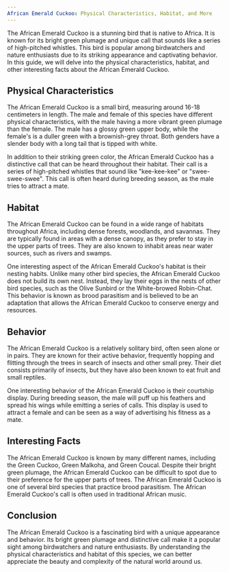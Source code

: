 ```yaml
---
African Emerald Cuckoo: Physical Characteristics, Habitat, and More
---
```

The African Emerald Cuckoo is a stunning bird that is native to Africa. It is known for its bright green plumage and unique call that sounds like a series of high-pitched whistles. This bird is popular among birdwatchers and nature enthusiasts due to its striking appearance and captivating behavior. In this guide, we will delve into the physical characteristics, habitat, and other interesting facts about the African Emerald Cuckoo.

## Physical Characteristics

The African Emerald Cuckoo is a small bird, measuring around 16-18 centimeters in length. The male and female of this species have different physical characteristics, with the male having a more vibrant green plumage than the female. The male has a glossy green upper body, while the female's is a duller green with a brownish-grey throat. Both genders have a slender body with a long tail that is tipped with white.

In addition to their striking green color, the African Emerald Cuckoo has a distinctive call that can be heard throughout their habitat. Their call is a series of high-pitched whistles that sound like "kee-kee-kee" or "swee-swee-swee". This call is often heard during breeding season, as the male tries to attract a mate.

## Habitat

The African Emerald Cuckoo can be found in a wide range of habitats throughout Africa, including dense forests, woodlands, and savannas. They are typically found in areas with a dense canopy, as they prefer to stay in the upper parts of trees. They are also known to inhabit areas near water sources, such as rivers and swamps.

One interesting aspect of the African Emerald Cuckoo's habitat is their nesting habits. Unlike many other bird species, the African Emerald Cuckoo does not build its own nest. Instead, they lay their eggs in the nests of other bird species, such as the Olive Sunbird or the White-browed Robin-Chat. This behavior is known as brood parasitism and is believed to be an adaptation that allows the African Emerald Cuckoo to conserve energy and resources.

## Behavior

The African Emerald Cuckoo is a relatively solitary bird, often seen alone or in pairs. They are known for their active behavior, frequently hopping and flitting through the trees in search of insects and other small prey. Their diet consists primarily of insects, but they have also been known to eat fruit and small reptiles.

One interesting behavior of the African Emerald Cuckoo is their courtship display. During breeding season, the male will puff up his feathers and spread his wings while emitting a series of calls. This display is used to attract a female and can be seen as a way of advertising his fitness as a mate.

## Interesting Facts

The African Emerald Cuckoo is known by many different names, including the Green Cuckoo, Green Malkoha, and Green Coucal.
Despite their bright green plumage, the African Emerald Cuckoo can be difficult to spot due to their preference for the upper parts of trees.
The African Emerald Cuckoo is one of several bird species that practice brood parasitism.
The African Emerald Cuckoo's call is often used in traditional African music.

## Conclusion

The African Emerald Cuckoo is a fascinating bird with a unique appearance and behavior. Its bright green plumage and distinctive call make it a popular sight among birdwatchers and nature enthusiasts. By understanding the physical characteristics and habitat of this species, we can better appreciate the beauty and complexity of the natural world around us.